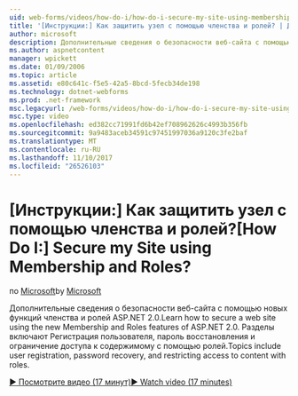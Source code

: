 ```yaml
---
uid: web-forms/videos/how-do-i/how-do-i-secure-my-site-using-membership-and-roles
title: '[Инструкции:] Как защитить узел с помощью членства и ролей? | Документы Майкрософт'
author: microsoft
description: Дополнительные сведения о безопасности веб-сайта с помощью новых функций членства и ролей ASP.NET 2.0. Список разделов Регистрация пользователя, пароль восстановления и ограниченного использования...
ms.author: aspnetcontent
manager: wpickett
ms.date: 01/09/2006
ms.topic: article
ms.assetid: e80c641c-f5e5-42a5-8bcd-5fecb34de198
ms.technology: dotnet-webforms
ms.prod: .net-framework
msc.legacyurl: /web-forms/videos/how-do-i/how-do-i-secure-my-site-using-membership-and-roles
msc.type: video
ms.openlocfilehash: ed382cc71991fd6b42ef708962626c4993b356fb
ms.sourcegitcommit: 9a9483aceb34591c97451997036a9120c3fe2baf
ms.translationtype: MT
ms.contentlocale: ru-RU
ms.lasthandoff: 11/10/2017
ms.locfileid: "26526103"
---
```

<a name="how-do-i-secure-my-site-using-membership-and-roles"></a><span data-ttu-id="46ff9-105">[Инструкции:] Как защитить узел с помощью членства и ролей?</span><span class="sxs-lookup"><span data-stu-id="46ff9-105">[How Do I:] Secure my Site using Membership and Roles?</span></span>
====================
<span data-ttu-id="46ff9-106">по [Microsoft](https://github.com/microsoft)</span><span class="sxs-lookup"><span data-stu-id="46ff9-106">by [Microsoft](https://github.com/microsoft)</span></span>

<span data-ttu-id="46ff9-107">Дополнительные сведения о безопасности веб-сайта с помощью новых функций членства и ролей ASP.NET 2.0.</span><span class="sxs-lookup"><span data-stu-id="46ff9-107">Learn how to secure a web site using the new Membership and Roles features of ASP.NET 2.0.</span></span> <span data-ttu-id="46ff9-108">Разделы включают Регистрация пользователя, пароль восстановления и ограничение доступа к содержимому с помощью ролей.</span><span class="sxs-lookup"><span data-stu-id="46ff9-108">Topics include user registration, password recovery, and restricting access to content with roles.</span></span>

[<span data-ttu-id="46ff9-109">&#9654; Посмотрите видео (17 минут)</span><span class="sxs-lookup"><span data-stu-id="46ff9-109">&#9654; Watch video (17 minutes)</span></span>](https://channel9.msdn.com/Blogs/ASP-NET-Site-Videos/how-do-i-secure-my-site-using-membership-and-roles)
